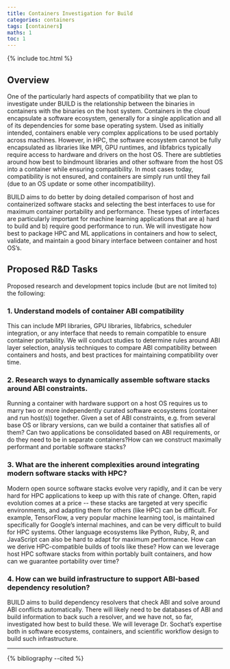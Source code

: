 ```yaml
---
title: Containers Investigation for Build
categories: containers
tags: [containers]
maths: 1
toc: 1
---
```


{% include toc.html %}

## Overview

One of the particularly hard aspects of compatibility that we plan to investigate under BUILD is the relationship between the binaries in containers with the binaries on the host system.  Containers in the cloud encapsulate a software ecosystem, generally for a single application and all of its dependencies for some base operating system.  Used as initially intended, containers enable very complex applications to be used portably across machines. However, in HPC, the software ecosystem cannot be fully encapsulated as libraries like MPI, GPU runtimes, and libfabrics typically require access to hardware and drivers on the host OS.  There are subtleties around how best to bindmount libraries and other software from the host OS into a container while ensuring compatibility.  In most cases today, compatibility is not ensured, and containers are simply run until they fail (due to an OS update or some other incompatibility).

BUILD aims to do better by doing detailed comparison of host and containerized software stacks and selecting the best interfaces to use for maximum container portability and performance.  These types of interfaces are particularly important for machine learning applications that are a) hard to build and b) require good performance to run. We will investigate how best to package HPC and ML applications in containers and how to select, validate, and maintain a good binary interface between container and host OS’s.

## Proposed R&D Tasks
Proposed research and development topics include (but are not limited to) the following:

### 1. Understand models of container ABI compatibility
This can include MPI libraries, GPU libraries, libfabrics, scheduler integration, or any interface that needs to remain compatible to ensure container portability. We will conduct studies to determine rules around ABI layer selection, analysis techniques to compare ABI compatibility between containers and hosts, and best practices for maintaining compatibility over time.


### 2. Research ways to dynamically assemble software stacks around ABI constraints.  
Running a container with hardware support on a host OS requires us to marry two or more independently curated software ecosystems (container and run host(s)) together. Given a set of ABI constraints, e.g. from several base OS or library versions, can we build a container that satisfies all of them? Can two applications be consolidated based on ABI requirements, or do they need to be in separate containers?How can we construct maximally performant and portable software stacks? 

### 3. What are the inherent complexities around integrating modern software stacks with HPC?
Modern open source software stacks evolve very rapidly, and it can be very hard for HPC applications to keep up with this rate of change. Often, rapid evolution comes at a price -- these stacks are targeted at very specific environments, and adapting them for others (like HPC) can be difficult. For example, TensorFlow, a very popular machine learning tool, is maintained specifically for Google’s internal machines, and can be very difficult to build for HPC systems. Other language ecosystems like Python, Ruby, R, and JavaScript can also be hard to adapt for maximum performance.  How can we derive HPC-compatible builds of tools like these? How can we leverage host HPC software stacks from within portably built containers, and how can we guarantee portability over time?

### 4. How can we build infrastructure to support ABI-based dependency resolution?
BUILD aims to build dependency resolvers that check ABI and solve around ABI conflicts automatically.  There will likely need to be databases of ABI and build information to back such a resolver, and we have not, so far, investigated how best to build these. We will leverage Dr. Sochat’s expertise both in software ecosystems, containers, and scientific workflow design to build such infrastructure.

<hr>

{% bibliography --cited %}
